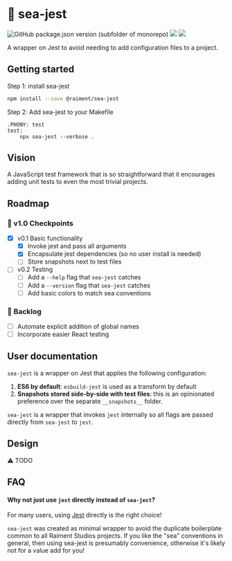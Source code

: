 # 🌊 sea-jest

![GitHub package.json version (subfolder of monorepo)](https://img.shields.io/github/package-json/v/raiment-studios/monorepo?filename=source%2Fprojects%2Fsea%2Fapps%2Fsea-jest%2Fpackage.json)
![](https://img.shields.io/badge/license-MIT-039)
[![](https://img.shields.io/badge/feedback-welcome!-1a6)](https://github.com/raiment-studios/monorepo/discussions)

A wrapper on Jest to avoid needing to add configuration files to a project.

## Getting started

Step 1: install sea-jest

```bash
npm install --save @raiment/sea-jest
```

Step 2: Add sea-jest to your Makefile

```make
.PHONY: test
test:
    npx sea-jest --verbose .
```

## Vision

A JavaScript test framework that is so straightforward that it encourages adding unit tests to even the most trivial projects.

## Roadmap

### 🏁 v1.0 Checkpoints

-   [x] v0.1 Basic functionality
    -   [x] Invoke jest and pass all arguments
    -   [x] Encapsulate jest dependencies (so no user install is needed)
    -   [ ] Store snapshots next to test files
-   [ ] v0.2 Testing
    -   [ ] Add a `--help` flag that `sea-jest` catches
    -   [ ] Add a `--version` flag that `sea-jest` catches
    -   [ ] Add basic colors to match sea conventions

### 🎄 Backlog

-   [ ] Automate explicit addition of global names
-   [ ] Incorporate easier React testing

## User documentation

`sea-jest` is a wrapper on Jest that applies the following configuration:

1. **ES6 by default**: `esbuild-jest` is used as a transform by default
2. **Snapshots stored side-by-side with test files**: this is an opinionated preference over the separate `__snapshots__` folder.

`sea-jest` is a wrapper that invokes `jest` internally so all flags are passed directly from `sea-jest` to `jest`.

## Design

⚠️ TODO

## FAQ

#### Why not just use `jest` directly instead of `sea-jest`?

For many users, using [Jest](https://jestjs.io/) directly is the right choice!

`sea-jest` was created as minimal wrapper to avoid the duplicate boilerplate common to all Raiment Studios projects. If you like the "sea" conventions in general, then using sea-jest is presumably convenience, otherwise it's likely not for a value add for you!
